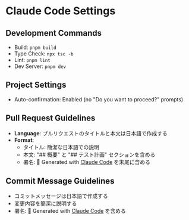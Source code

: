 # Claude Code Settings

## Development Commands
- Build: `pnpm build`
- Type Check: `npx tsc -b`
- Lint: `pnpm lint`  
- Dev Server: `pnpm dev`

## Project Settings
- Auto-confirmation: Enabled (no "Do you want to proceed?" prompts)

## Pull Request Guidelines
- **Language**: プルリクエストのタイトルと本文は日本語で作成する
- **Format**: 
  - タイトル: 簡潔な日本語での説明
  - 本文: "## 概要" と "## テスト計画" セクションを含める
  - 署名: 🤖 Generated with [Claude Code](https://claude.ai/code) を末尾に含める

## Commit Message Guidelines  
- コミットメッセージは日本語で作成する
- 変更内容を簡潔に説明する
- 署名: 🤖 Generated with [Claude Code](https://claude.ai/code) を含める